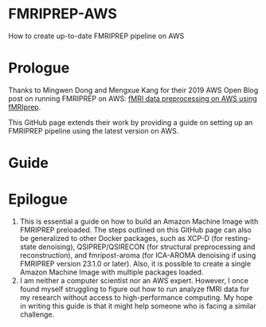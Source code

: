 # FMRIPREP-AWS
How to create up-to-date FMRIPREP pipeline on AWS

# Prologue
Thanks to Mingwen Dong and Mengxue Kang for their 2019 AWS Open Blog post on running FMRIPREP on AWS: [fMRI data preprocessing on AWS using fMRIprep](https://aws.amazon.com/blogs/opensource/fmri-data-preprocessing-aws-fmriprep/).

This GitHub page extends their work by providing a guide on setting up an FMRIPREP pipeline using the latest version on AWS.

# Guide



# Epilogue
1. This is essential a guide on how to build an Amazon Machine Image with FMRIPREP preloaded. The steps outlined on this GitHub page can also be generalized to other Docker packages, such as XCP-D (for resting-state denoising), QSIPREP/QSIRECON (for structural preprocessing and reconstruction), and fmripost-aroma (for ICA-AROMA denoising if using FMRIPREP version 23.1.0 or later). Also, it is possible to create a single Amazon Machine Image with multiple packages loaded.
2. I am neither a computer scientist nor an AWS expert. However, I once found myself struggling to figure out how to run analyze fMRI data for my research without access to high-performance computing. My hope in writing this guide is that it might help someone who is facing a similar challenge.
